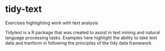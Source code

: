 # tidy-text
Exercises highlighting work with text analysis

Tidytext is a R package that was created to assist in text mining and natural language processing tasks. Examples here highlight the ability to take text data and tranform in following the principles of the tidy data framework. 
